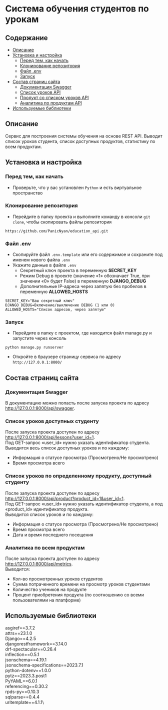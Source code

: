 # Система обучения студентов по урокам
## Содержание
* [Описание](#description)
* [Установка и настройка](#install)
  * [Перед тем, как начать](#install-python)
  * [Клонирование репозитория](#install-git)
  * [Файл .env](#install-env)
  * [Запуск](#install-start)
* [Состав страниц сайта](#pages)
  * [Документация Swagger](#page-swagger)
  * [Список уроков API](#page-lessons)
  * [Продукт со списком уроков API](#page-product)
  * [Аналитика по продуктам API](#page-metrics)
* [Используемые библиотеки](#utils)

<a name="description"></a>
## Описание
Сервис для построения системы обучения на основе REST API.
Выводит список уроков студента, список доступных продуктов, статистику по всем продуктам.

<a name="install"></a>
## Установка и настройка
<a name="install-python"></a>
### Перед тем, как начать
* Проверьте, что у вас установлен `Python` и есть виртуальное пространство

<a name="install-git"></a>
### Клонирование репозитория
* Перейдите в папку проекта и выполните команду в консоли `git clone`, чтобы скопировать файлы репозитория
```
https://github.com/PanicNyan/education_api.git
```

<a name="install-env"></a>
### Файл .env
* Скопируйте файл `.env.template` или его содержимое и сохраните под именем нового файла `.env`
* Укажите данные в файле `.env`
  * Секретный ключ проекта в переменную **SECRET_KEY**
  * Режим Debug в проекте (значение «1» обозначает True, при значении «0» будет False) в переменную **DJANGO_DEBUG**
  * Дополнительные IP-адреса через запятую без пробелов в переменную **ALLOWED_HOSTS**
```
SECRET_KEY="Ваш секретный ключ"
DJANGO_DEBUG=Включение/выключение DEBUG (1 или 0)
ALLOWED_HOSTS="Список адресов, через запятую"
```

### Запуск
* Перейдите в папку с проектом, где находится файл manage.py и запустите через консоль
```
python manage.py runserver
```
* Откройте в браузере страницу сервиса по адресу `http://127.0.0.1:8000/`

<a name="pages"></a>
## Состав страниц сайта
<a name="page-swagger"></a>
### Документация Swagger
В документацию можно попасть после запуска проекта по адресу http://127.0.0.1:8000/api/swagger.

<a name="page-lessons"></a>
### Список уроков доступных студенту
После запуска проекта доступен по адресу http://127.0.0.1:8000/api/lessons?user_id=1.
\
Под GET-запрос «user_id» нужно указать идентификатор студента.
Выводится весь список доступных уроков и по каждому:
* Информация о статусе просмотра (Просмотрено/Не просмотрено)
* Время просмотра всего

<a name="page-product"></a>
### Список уроков по определенному продукту, доступный студенту
После запуска проекта доступен по адресу http://127.0.0.1:8000/api/product?product_id=1&user_id=1.
\
Под GET-запрос «user_id» нужно указать идентификатор студента, а под «product_id» идентификатор продукта.\
Выводится список уроков и по каждому:
* Информация о статусе просмотра (Просмотрено/Не просмотрено)
* Время просмотра всего
* Дата и время последнего посещения

<a name="page-metrics"></a>
### Аналитика по всем продуктам
После запуска проекта доступен по адресу http://127.0.0.1:8000/api/metrics.
\
Выводится:
* Кол-во просмотренных уроков студентов
* Сумма потраченного времени на просмотр уроков студентами
* Количество учеников на продукте
* Процент приобретения продукта (по соотношению со всеми пользователями на платформе)

<a name="utils"></a>
## Используемые библиотеки
asgiref==3.7.2\
attrs==23.1.0\
Django==4.2.5\
djangorestframework==3.14.0\
drf-spectacular==0.26.4\
inflection==0.5.1\
jsonschema==4.19.1\
jsonschema-specifications==2023.7.1\
python-dotenv==1.0.0\
pytz==2023.3.post1\
PyYAML==6.0.1\
referencing==0.30.2\
rpds-py==0.10.3\
sqlparse==0.4.4\
uritemplate==4.1.1\